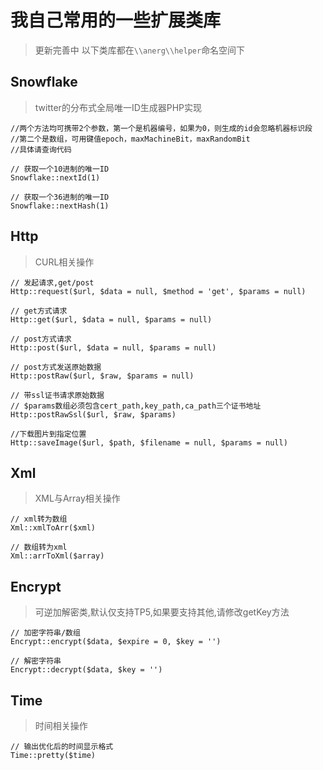 # 我自己常用的一些扩展类库

> 更新完善中
> 以下类库都在`\\anerg\\helper`命名空间下

## Snowflake
> twitter的分布式全局唯一ID生成器PHP实现

```
//两个方法均可携带2个参数，第一个是机器编号，如果为0，则生成的id会忽略机器标识段
//第二个是数组，可用键值epoch，maxMachineBit，maxRandomBit
//具体请查询代码

// 获取一个10进制的唯一ID
Snowflake::nextId(1)

// 获取一个36进制的唯一ID
Snowflake::nextHash(1)

```

## Http
> CURL相关操作

```
// 发起请求,get/post
Http::request($url, $data = null, $method = 'get', $params = null)

// get方式请求
Http::get($url, $data = null, $params = null)

// post方式请求
Http::post($url, $data = null, $params = null)

// post方式发送原始数据
Http::postRaw($url, $raw, $params = null)

// 带ssl证书请求原始数据
// $params数组必须包含cert_path,key_path,ca_path三个证书地址
Http::postRawSsl($url, $raw, $params)

//下载图片到指定位置
Http::saveImage($url, $path, $filename = null, $params = null)

```

## Xml
> XML与Array相关操作

```
// xml转为数组
Xml::xmlToArr($xml)

// 数组转为xml
Xml::arrToXml($array)

```

## Encrypt
> 可逆加解密类,默认仅支持TP5,如果要支持其他,请修改getKey方法

```
// 加密字符串/数组
Encrypt::encrypt($data, $expire = 0, $key = '')

// 解密字符串
Encrypt::decrypt($data, $key = '')

```

## Time
> 时间相关操作

```
// 输出优化后的时间显示格式
Time::pretty($time)

```
